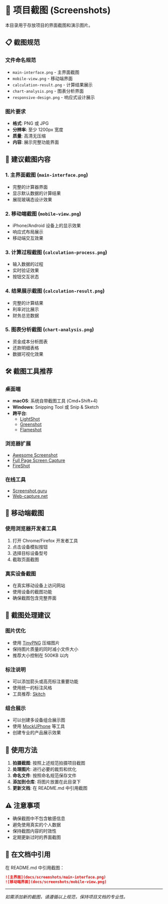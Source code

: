 # 📸 项目截图 (Screenshots)

本目录用于存放项目的界面截图和演示图片。

## 📋 截图规范

### 文件命名规范
- `main-interface.png` - 主界面截图
- `mobile-view.png` - 移动端界面
- `calculation-result.png` - 计算结果展示
- `chart-analysis.png` - 图表分析界面
- `responsive-design.png` - 响应式设计展示

### 图片要求
- **格式**: PNG 或 JPG
- **分辨率**: 至少 1200px 宽度
- **质量**: 高清无压缩
- **内容**: 展示完整功能界面

## 🎯 建议截图内容

### 1. 主界面截图 (`main-interface.png`)
- 完整的计算器界面
- 显示默认数据的计算结果
- 展现玻璃态设计效果

### 2. 移动端截图 (`mobile-view.png`)
- iPhone/Android 设备上的显示效果
- 响应式布局展示
- 移动端交互效果

### 3. 计算过程截图 (`calculation-process.png`)
- 输入数据的过程
- 实时验证效果
- 按钮交互状态

### 4. 结果展示截图 (`calculation-result.png`)
- 完整的计算结果
- 利率对比展示
- 财务总览数据

### 5. 图表分析截图 (`chart-analysis.png`)
- 资金成本分析图表
- 还款明细表格
- 数据可视化效果

## 🛠️ 截图工具推荐

### 桌面端
- **macOS**: 系统自带截图工具 (Cmd+Shift+4)
- **Windows**: Snipping Tool 或 Snip & Sketch
- **跨平台**: 
  - [LightShot](https://prnt.sc/)
  - [Greenshot](https://getgreenshot.org/)
  - [Flameshot](https://flameshot.org/)

### 浏览器扩展
- [Awesome Screenshot](https://www.awesomescreenshot.com/)
- [Full Page Screen Capture](https://chrome.google.com/webstore/detail/full-page-screen-capture)
- [FireShot](https://chrome.google.com/webstore/detail/take-webpage-screenshots)

### 在线工具
- [Screenshot.guru](https://screenshot.guru/)
- [Web-capture.net](https://web-capture.net/)

## 📱 移动端截图

### 使用浏览器开发者工具
1. 打开 Chrome/Firefox 开发者工具
2. 点击设备模拟按钮
3. 选择目标设备型号
4. 截取页面截图

### 真实设备截图
- 在真实移动设备上访问网站
- 使用设备的截图功能
- 确保截图包含完整界面

## 🎨 截图处理建议

### 图片优化
- 使用 [TinyPNG](https://tinypng.com/) 压缩图片
- 保持图片质量的同时减小文件大小
- 推荐大小控制在 500KB 以内

### 标注说明
- 可以添加箭头或高亮标注重要功能
- 使用统一的标注风格
- 工具推荐: [Skitch](https://evernote.com/products/skitch)

### 组合展示
- 可以创建多设备组合展示图
- 使用 [MockUPhone](https://mockuphone.com/) 等工具
- 创建专业的产品展示效果

## 📝 使用方法

1. **拍摄截图**: 按照上述规范拍摄项目截图
2. **处理图片**: 进行必要的裁剪和优化
3. **命名文件**: 按照命名规范保存文件
4. **添加到仓库**: 将图片放置在此目录下
5. **更新文档**: 在 README.md 中引用截图

## ⚠️ 注意事项

- 确保截图中不包含敏感信息
- 避免使用真实的个人数据
- 保持截图内容的时效性
- 定期更新过时的界面截图

## 🔗 在文档中引用

在 README.md 中引用截图：

```markdown
![主界面](docs/screenshots/main-interface.png)
![移动端界面](docs/screenshots/mobile-view.png)
```

---

*如需添加新的截图，请遵循以上规范，保持项目文档的专业性。* 